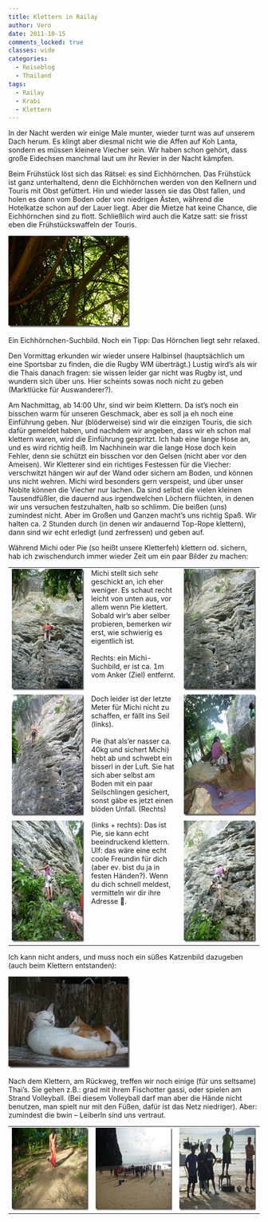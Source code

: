 ```yaml
---
title: Klettern in Railay
author: Vero
date: 2011-10-15
comments_locked: true
classes: wide
categories:
  - Reiseblog
  - Thailand
tags:
  - Railay
  - Krabi
  - Klettern
---
```


In der Nacht werden wir einige Male munter, wieder turnt was auf unserem Dach herum. Es klingt aber diesmal nicht wie die Affen auf Koh Lanta, sondern es müssen kleinere Viecher sein. Wir haben schon gehört, dass große Eidechsen manchmal laut um ihr Revier in der Nacht kämpfen.

Beim Frühstück löst sich das Rätsel: es sind Eichhörnchen. Das Frühstück ist ganz unterhaltend, denn die Eichhörnchen werden von den Kellnern und Touris mit Obst gefüttert. Hin und wieder lassen sie das Obst fallen, und holen es dann vom Boden oder von niedrigen Ästen, während die Hotelkatze schon auf der Lauer liegt. Aber die Mietze hat keine Chance, die Eichhörnchen sind zu flott. Schließlich wird auch die Katze satt: sie frisst eben die Frühstückswaffeln der Touris.

<a href="/assets/images/2011/10/P1000402.jpg"><img src="/assets/images/2011/10/P1000402_thumb.jpg" width="244" height="184" alt="P1000402" border="0" /></a>

Ein Eichhörnchen-Suchbild. Noch ein Tipp: Das Hörnchen liegt sehr relaxed.

Den Vormittag erkunden wir wieder unsere Halbinsel (hauptsächlich um eine Sportsbar zu finden, die die Rugby WM überträgt.) Lustig wird’s als wir die Thais danach fragen: sie wissen leider gar nicht was Rugby ist, und wundern sich über uns. Hier scheints sowas noch nicht zu geben (Marktlücke für Auswanderer?).

Am Nachmittag, ab 14:00 Uhr, sind wir beim Klettern. Da ist’s noch ein bisschen warm für unseren Geschmack, aber es soll ja eh noch eine Einführung geben. Nur (blöderweise) sind wir die einzigen Touris, die sich dafür gemeldet haben, und nachdem wir angeben, dass wir eh schon mal klettern waren, wird die Einführung gespritzt. Ich hab eine lange Hose an, und es wird richtig heiß. Im Nachhinein war die lange Hose doch kein Fehler, denn sie schützt ein bisschen vor den Gelsen (nicht aber vor den Ameisen). Wir Kletterer sind ein richtiges Festessen für die Viecher: verschwitzt hängen wir auf der Wand oder sichern am Boden, und können uns nicht wehren. Michi wird besonders gern verspeist, und über unser Nobite können die Viecher nur lachen. Da sind selbst die vielen kleinen Tausendfüßler, die dauernd aus irgendwelchen Löchern flüchten, in denen wir uns versuchen festzuhalten, halb so schlimm. Die beißen (uns) zumindest nicht. Aber im Großen und Ganzen macht’s uns richtig Spaß. Wir halten ca. 2 Stunden durch (in denen wir andauernd Top-Rope klettern), dann sind wir echt erledigt (und zerfressen) und geben auf.

Während Michi oder Pie (so heißt unsere Kletterfeh) klettern od. sichern, hab ich zwischendurch immer wieder Zeit um ein paar Bilder zu machen:

<table border="0" cellspacing="0" cellpadding="2" width="600"><tbody>     <tr>       <td valign="top" width="200"><a href="/assets/images/2011/10/P1000414.jpg"><img src="/assets/images/2011/10/P1000414_thumb.jpg" width="184" height="244" alt="P1000414" border="0" /></a></td>        <td valign="top" width="200">Michi stellt sich sehr geschickt an, ich eher weniger. Es schaut recht leicht von unten aus, vor allem wenn Pie klettert. Sobald wir’s aber selber probieren, bemerken wir erst, wie schwierig es eigentlich ist.<br /><br />Rechts: ein Michi-Suchbild, er ist ca. 1m vom Anker (Ziel) entfernt.</td>        <td valign="top" width="200"><a href="/assets/images/2011/10/P1000437.jpg"><img src="/assets/images/2011/10/P1000437_thumb.jpg" width="184" height="244" alt="P1000437" border="0" /></a></td>     </tr>      <tr>       <td valign="top" width="200"><a href="/assets/images/2011/10/P1000438.jpg"><img src="/assets/images/2011/10/P1000438_thumb.jpg" width="184" height="244" alt="P1000438" border="0" /></a></td>        <td valign="top" width="200">Doch leider ist der letzte Meter für Michi nicht zu schaffen, er fällt ins Seil (links).<br /><br />Pie (hat als’er nasser ca. 40kg und sichert Michi) hebt ab und schwebt ein bisserl in der Luft. Sie hat sich aber selbst am Boden mit ein paar Seilschlingen gesichert, sonst gäbe es jetzt einen blöden Unfall. (Rechts) </td>        <td valign="top" width="200"><a href="/assets/images/2011/10/P1000470.jpg"><img src="/assets/images/2011/10/P1000470_thumb.jpg" width="184" height="244" alt="P1000470" border="0" /></a></td>     </tr>      <tr>       <td valign="top" width="200"><a href="/assets/images/2011/10/P1000442.jpg"><img src="/assets/images/2011/10/P1000442_thumb.jpg" width="184" height="244" alt="P1000442" border="0" /></a></td>        <td valign="top" width="200">(links + rechts): Das ist Pie, sie kann echt beeindruckend klettern.          <br />Ulf: das wäre eine echt coole Freundin für dich (aber ev. bist du ja in festen Händen?). Wenn du dich schnell meldest, vermitteln wir dir ihre Adresse 🙂. </td>        <td valign="top" width="200"><a href="/assets/images/2011/10/P1000443.jpg"><img src="/assets/images/2011/10/P1000443_thumb.jpg" width="184" height="244" alt="P1000443" border="0" /></a></td>     </tr>   </tbody></table>

Ich kann nicht anders, und muss noch ein süßes Katzenbild dazugeben (auch beim Klettern entstanden):

<a href="/assets/images/2011/10/P1000462.jpg"><img src="/assets/images/2011/10/P1000462_thumb.jpg" width="244" height="184" alt="P1000462" border="0" /></a>

Nach dem Klettern, am Rückweg, treffen wir noch einige (für uns seltsame) Thai’s. Sie gehen z.B.: grad mit ihrem Fischotter gassi, oder spielen am Strand Volleyball. (Bei diesem Volleyball darf man aber die Hände nicht benutzen, man spielt nur mit den Füßen, dafür ist das Netz niedriger). Aber: zumindest die bwin – Leiberln sind uns vertraut.

<table border="0" cellspacing="0" cellpadding="2" width="600"><tbody>     <tr>       <td valign="top" width="200"><a href="/assets/images/2011/10/P1000474.jpg"><img src="/assets/images/2011/10/P1000474_thumb.jpg" width="220" height="166" alt="P1000474" border="0" /></a></td>        <td valign="top" width="200"><a href="/assets/images/2011/10/P1000476.jpg"><img src="/assets/images/2011/10/P1000476_thumb.jpg" width="220" height="166" alt="P1000476" border="0" /></a></td>        <td valign="top" width="200"><a href="/assets/images/2011/10/P1000479.jpg"><img src="/assets/images/2011/10/P1000479_thumb.jpg" width="220" height="166" alt="P1000479" border="0" /></a></td>     </tr>   </tbody></table>
